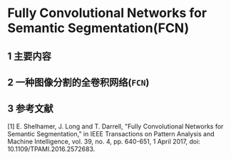 # Fully Convolutional Networks for Semantic Segmentation(FCN)

## 1 主要内容

## 2 一种图像分割的全卷积网络(`FCN`)

## 3 参考文献
[1] E. Shelhamer, J. Long and T. Darrell, "Fully Convolutional Networks for Semantic Segmentation," in IEEE Transactions on Pattern Analysis and Machine Intelligence, vol. 39, no. 4, pp. 640-651, 1 April 2017, doi: 10.1109/TPAMI.2016.2572683.